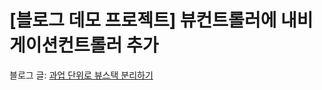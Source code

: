 # [블로그 데모 프로젝트] 뷰컨트롤러에 내비게이션컨트롤러 추가
블로그 글: [과업 단위로 뷰스택 분리하기](https://yungsoyu.medium.com/modal-viewcontroller%EC%97%90%EC%84%9C-push-present-%ED%95%98%EA%B8%B0-5ee88b3c3e03)
